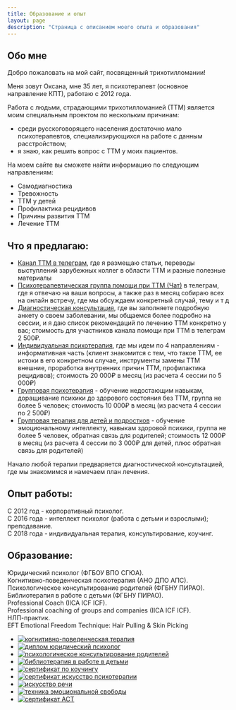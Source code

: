 ```yaml
---
title: Образование и опыт
layout: page
description: "Страница с описанием моего опыта и образования"
---
```


## Обо мне

Добро пожаловать на мой сайт, посвященный трихотилломании!  

Меня зовут Оксана, мне 35 лет, я психотерапевт (основное направление КПТ), работаю с 2012 года.  

Работа с людьми, страдающими трихотилломанией (ТТМ) является моим специальным проектом по нескольким причинам:
- среди русскоговорящего населения достаточно мало психотерапевтов, специализирующихся на работе с данным расстройством;
- я знаю, как решить вопрос с ТТМ у моих пациентов.  

На моем сайте вы сможете найти информацию по следующим направлениям:
- Самодиагностика  
- Тревожность
- ТТМ у детей
- Профилактика рецидивов
- Причины развития ТТМ
- Лечение ТТМ

## Что я предлагаю:
- [Канал ТТМ в телеграм](https://t.me/ttm_help_ru), где я размещаю статьи, переводы выступлений зарубежных коллег 
  в области ТТМ и разные полезные материалы
- [Психотерапевтическая группа помощи при ТТМ (Чат)](https://t.me/+Iofg2iERjAlmMTQy) в телеграм, где я отвечаю на ваши 
  вопросы, а также раз в месяц собираю всех на онлайн встречу, где мы обсуждаем конкретный случай, тему и т д
- [Диагностическая консультация](/contact), где вы заполняете подробную анкету о своем заболевании, мы общаемся более подробно на сессии, 
  и я даю список рекомендаций по лечению ТТМ конкретно у вас; стоимость для участников канала помощи при ТТМ в телеграм 2 500₽.
- [Индивидуальная психотерапия](/contact), где мы идем по 4 направлениям - информативная часть 
  (клиент знакомится с тем, что такое ТТМ, ее истоки в его конкретном случае, инструменты замены ТТМ внешние, 
  проработка внутренних причин ТТМ, профилактика рецидивов); стоимость 20 000₽ в месяц (из расчета 4 сессии по 5 000₽)
- [Групповая психотерапия](/group-therapy) - обучение недостающим навыкам, доращивание психики до здорового состояния без ТТМ, 
  группа не более 5 человек; стоимость 10 000₽ в месяц (из расчета 4 сессии по 2 500₽)
- [Групповая терапия для детей и подростков](/group-therapy) - обучение эмоциональному интеллекту, навыкам здоровой психики, 
  группа не более 5 человек, обратная связь для родителей; стоимость 12 000₽ в месяц (из расчета 4 сессии по 3 000₽ для детей, 
  плюс обратная связь для родителей)

Начало любой терапии предваряется диагностической консультацией, где мы знакомимся и намечаем план лечения. 

## Опыт работы:
С 2012 год - корпоративный психолог.  
С 2016 года - интеллект психолог (работа с детьми и взрослыми); преподавание.  
С 2018 года - индивидуальная терапия, консультирование, коучинг.

## Образование:   
Юридический психолог (ФГБОУ ВПО СГЮА).  
Когнитивно-поведенческая психотерапия (АНО ДПО АПС).  
Психологическое консультирование родителей (ФГБНУ ПИРАО).  
Библиотерапия в работе с детьми (ФГБНУ ПИРАО).  
Professional Coach (IICA ICF ICF).  
Professional coaching of groups and companies (IICA ICF ICF).  
НЛП-практик.  
EFT Emotional Freedom Technique: Hair Pulling & Skin Picking

<ul class="gallery filter">
    <li>
        <a href="images/certificates/0.jpg">
            <img src="images/certificates/0.jpg" alt="когнитивно-поведенческая терапия">
        </a>
    </li>
    <li>
        <a href="images/certificates/1.png">
            <img src="images/certificates/1.png" alt="диплом юридический психолог">
        </a>
    </li>
    <li>
        <a href="images/certificates/2.png">
            <img src="images/certificates/2.png" alt="психологическое консультирование родителей">
        </a>
    </li>
    <li>
        <a href="images/certificates/3.png">
            <img src="images/certificates/3.png" alt="библиотерапия в работе в детьми">
        </a>
    </li>
    <li>
        <a href="images/certificates/4.jpg">
            <img src="images/certificates/4.jpg" alt="сертификат по коучингу">
        </a>
    </li>
    <li>
        <a href="images/certificates/5.jpg">
            <img src="images/certificates/5.jpg" alt="сертификат искусство психотерапии">
        </a>
    </li>
    <li>
        <a href="images/certificates/6.jpg">
            <img src="images/certificates/6.jpg" alt="искусство речи">
        </a>
    </li>
    <li>
        <a href="images/certificates/7.png">
            <img src="images/certificates/7.png" alt="техника эмоциональной свободы">
        </a>
    </li>
    <li>
        <a href="images/certificates/8.jpg">
            <img src="images/certificates/8.jpg" alt="сертификат ACT">
        </a>
    </li>
</ul>
